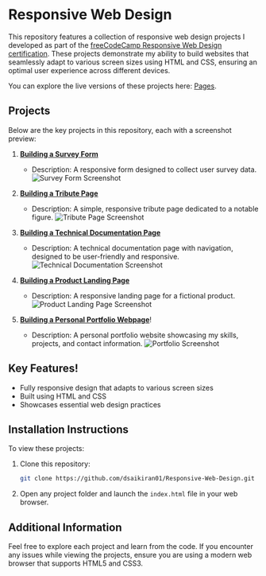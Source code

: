 <!-- <p align="center">
  <img src="https://upload.wikimedia.org/wikipedia/commons/thumb/3/39/FreeCodeCamp_logo.png/320px-FreeCodeCamp_logo.png" alt="freeCodeCamp Logo"/>
</p> -->

# Responsive Web Design

This repository features a collection of responsive web design projects I developed as part of the [freeCodeCamp Responsive Web Design certification](https://www.freecodecamp.org/learn/2022/responsive-web-design/). These projects demonstrate my ability to build websites that seamlessly adapt to various screen sizes using HTML and CSS, ensuring an optimal user experience across different devices.

You can explore the live versions of these projects here: [Pages](https://dsaikiran01.github.io/Responsive-Web-Design/).

## Projects

Below are the key projects in this repository, each with a screenshot preview:

1. **[Building a Survey Form](https://dsaikiran01.github.io/Responsive-Web-Design/01-Building-a-Survey-Form/)**
   - Description: A responsive form designed to collect user survey data.
   ![Survey Form Screenshot](https://github.com/user-attachments/assets/7cf652d5-6ed2-47c8-994b-176e2d9db8fb)
     
2. **[Building a Tribute Page](https://dsaikiran01.github.io/Responsive-Web-Design/02-Building-a-Tribute-Page/)**
   - Description: A simple, responsive tribute page dedicated to a notable figure.
   ![Tribute Page Screenshot](https://github.com/user-attachments/assets/f7d867e9-0082-4dcc-b322-67f3f9ed093a)


3. **[Building a Technical Documentation Page](https://dsaikiran01.github.io/Responsive-Web-Design/03-Building-a-Technical-Documentation-Page/)**
   - Description: A technical documentation page with navigation, designed to be user-friendly and responsive.
   ![Technical Documentation Screenshot](https://github.com/user-attachments/assets/0e82fa72-3e0f-4cde-9690-f9cea7632b0b)

4. **[Building a Product Landing Page](https://dsaikiran01.github.io/Responsive-Web-Design/04-Building-a-Product-Landing-Page/)**
   - Description: A responsive landing page for a fictional product.
   ![Product Landing Page Screenshot](https://github.com/user-attachments/assets/5f052a35-49e4-4125-bb92-46ac8c1e0d42)

5. **[Building a Personal Portfolio Webpage](https://dsaikiran01.github.io/Responsive-Web-Design/05-Building-a-Personal-Portfolio-Webpage/)**!

   - Description: A personal portfolio website showcasing my skills, projects, and contact information.
   ![Portfolio Screenshot](https://github.com/user-attachments/assets/5cb30627-e93c-462d-88de-ddddec096317)

## Key Features!

- Fully responsive design that adapts to various screen sizes
- Built using HTML and CSS
- Showcases essential web design practices

## Installation Instructions

To view these projects:

1. Clone this repository:  
   ```bash
   git clone https://github.com/dsaikiran01/Responsive-Web-Design.git
   ```
2. Open any project folder and launch the `index.html` file in your web browser.

## Additional Information

Feel free to explore each project and learn from the code. If you encounter any issues while viewing the projects, ensure you are using a modern web browser that supports HTML5 and CSS3.
